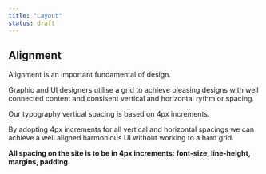 ```yaml
---
title: "Layout"
status: draft
---
```


## Alignment

Alignment is an important fundamental of design.

Graphic and UI designers utilise a grid to achieve pleasing designs with well connected content and consisent vertical and horizontal rythm or spacing.

Our typography vertical spacing is based on 4px increments.

By adopting 4px increments for all vertical and horizontal spacings we can achieve a well aligned harmonious UI without working to a hard grid.

__All spacing on the site is to be in 4px increments: font-size, line-height, margins, padding__